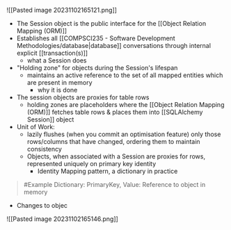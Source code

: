 ![[Pasted image 20231102165121.png]]
- The Session object is the public interface for the [[Object Relation Mapping (ORM)]]
- Establishes all [[COMPSCI235 - Software Development Methodologies/database|database]] conversations through internal explicit [[transaction(s)]]
	- what a Session does
- "Holding zone" for objects during the Session's lifespan
	- maintains an active reference to the set of all mapped entities which are present in memory
		- why it is done
- The session objects are proxies for table rows
	- holding zones are placeholders where the [[Object Relation Mapping (ORM)]] fetches table rows & places them into [[SQLAlchemy Session]] object
- Unit of Work:
	- lazily flushes (when you commit an optimisation feature) only those rows/columns that have changed, ordering them to maintain consistency
	- Objects, when associated with a Session are proxies for rows, represented uniquely on primary key identity
		- Identity Mapping pattern, a dictionary in practice
>	#Example 
>	Dictionary:
>	PrimaryKey, Value: Reference to object in memory
- Changes to objec

![[Pasted image 20231102165146.png]]